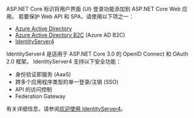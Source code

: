 ASP.NET Core 标识将用户界面 (UI) 登录功能添加到 ASP.NET Core Web 应用。 若要保护 Web API 和 SPA，请使用以下项之一：

* [Azure Active Directory](/azure/api-management/api-management-howto-protect-backend-with-aad)
* [Azure Active Directory B2C](/azure/active-directory-b2c/active-directory-b2c-custom-rest-api-netfw) (Azure AD B2C)
* [IdentityServer4](https://identityserver.io)

IdentityServer4 是适用于 ASP.NET Core 3.0 的 OpenID Connect 和 OAuth 2.0 框架。 IdentityServer4 支持以下安全功能：

* 身份验证即服务 (AaaS)
* 跨多个应用程序类型的单一登录/注销 (SSO)
* API 的访问控制
* Federation Gateway

有关详细信息，请参阅[欢迎使用 IdentityServer4](http://docs.identityserver.io/en/latest/index.html)。
